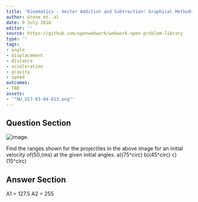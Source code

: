 ```yaml
---
title: 'Kinematics - Vector Addition and Subtraction: Graphical Methods'
author: Urone et. al
date: 9 July 2018
editor: ''
source: https://github.com/openwebwork/webwork-open-problem-library
type: ''
tags:
- angle
- displacement
- distance
- acceleration
- gravity
- speed
outcomes:
- TBD
assets:
- '"NU_U17-03-04-013.png"'
---
```


## Question Section 

![image.]("NU_U17-03-04-013.png")

Find the ranges shown for the projectiles in the above image for an initial velocity of(50,(ms) at the given initial angles.
a)(75^circ)
b)(45^circ)
c)(15^circ)



## Answer Section

A1 = 127.5
A2 = 255